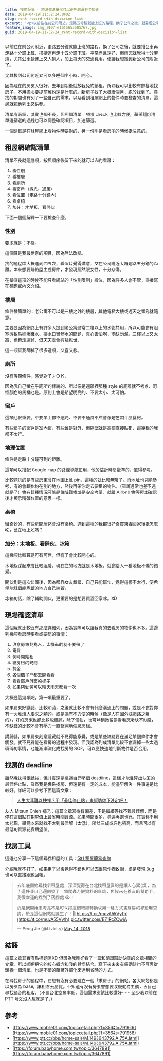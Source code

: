 ```yaml
---
title: 找房記錄 - 將決策清單化可以避免疏漏甚至加速
date: 2019-04-19T11:52:24.000Z
slug: rent-record-with-decision-list
excerpt: '<p>以前住在前公司附近，走路五分鐘就能上班的路程，換了公司之後，就要搭公車再走路十分鐘上班、搭捷運再走十五分鐘下班&#8230;</p> '
feature_image: img_9107-e1555653685767.jpg
guid: 2019-04-19-11-52-24_rent-record-with-decision-list
---
```

以前住在前公司附近，走路五分鐘就能上班的路程，換了公司之後，就要搭公車再走路十分鐘上班、搭捷運再走十五分鐘下班。平常尚且還好，但雨天就覺得十分麻煩，尤其公車捷運上又人擠人，加上每天的交通費用，便讓我想搬到新公司的附近了。

尤其搬到公司附近又可以多睡個半小時，開心。

因為現在的房東人很好，去年到期後就放我免約續租，所以我可以比較有餘裕地找房子，不用擔心要提前解約還是什麼的。新房子找了大概兩個月，終於找到了。尋找的期間也有列了一些自己的需求，以及看到租屋網上的物件時要檢查的清單，這邊就把他列出來供參。

清單有兩個，其實也都不長，但照個清單一項項 check 也比較方便，藉著這份清單邊篩選的過程也可以調整確認項目，加速篩選。

一個清單是在租屋網上看物件時要對的，另一份則是看房子的時候要注意的。

租屋網確認清單
-------

清單不長就這幾項，按照順序後留下來的就可以去約看房：

1.  看性別
2.  看樓層
3.  看廁所
4.  看窗戶（採光、通風）
5.  看位置（走路十分鐘內）
6.  看桌椅
7.  加分：木地板、看開伙

下面一個個解釋一下要檢查什麼。

### 性別

要求就是：不限。

這個算是我最無奈的項目，因為無法改變。

找的過程中大概遇到四五次，看照片覺得滿意，又在公司附近大概走路五分鐘的距離。本來想要聯絡屋主或房仲，才發現居然限女性，十分悲傷。

在檢查這項的時候不能只看網站的「性別限制」欄位，因為許多人會不管，直接寫在標題或內文介紹。

### 樓層

條件蠻簡單的：老公寓不可以是三樓之外的樓層，其他電梯大樓或透天之類的就隨意。

主要是因為網路上有許多人提到老公寓通常二樓以上的水管共用，所以可能會有阻塞導致馬桶爆糞水、排水口冒髒水的問題，真心害怕啊，寧缺勿濫。三樓以上又太高，偶爾走還好，但天天走會有點厭世。

這一項幫我篩掉了很多選項，又喜又悲。

### 廁所

沒有客觀條件，感覺對了才ＯＫ。

因為我自己蠻在乎廁所的樣貌的，所以像是還願裡那種 style 的廁所就不考慮、奇怪顏色的馬桶也是。原則上會是希望明亮的、不要太小、太可怕。

### 窗戶

這項也很重要，不要早上都不透光、不要不通風不然會像是在悶什麼食材。

有些房子的窗戶是室內窗，有些雖是對外，但隔壁就是高樓直接貼死，這幾種的我都不太行。

### 地理位置

條件是走路十分鐘可到的距離。

這項可以搭配 Google map 的路線導航使用，他的估計時間蠻準的，值得參考。

比較尷尬的是有些房東會在地圖上亂 pin，這種的就比較無奈了。而地址也只能參考，有的會跟你約在別的地方，然後再帶你走去要租的物件。（雖說通常也差不遠就是了）會有這種情況可能是住址難找或是安全考量，就跟 Airbnb 會等屋主確認後才顯示精確位置的意思一樣。

### 桌椅

蠻奇妙的，有些房間居然會沒有桌椅。遇到這種的我都很好奇買東西回家後要怎麼吃，坐在地上吃嗎？

### 加分：木地板、看開伙、冰箱

這幾項比較算是可有可無，但有了會比較開心的。

木地板踩起來會比較溫馨，現在住的地方就是木地板，就會給人一種地板不髒的錯覺。

開伙則是這次出國後，因為都靠女友煮飯，自己只能幫忙，覺得這樣不太行，便希望能租個能煮飯的地方自己練習。

冰箱的話，除了輔助開伙，更重要的是想要買酒回家冰。XD

現場確認清單
------

這個我就比較沒有那麼詳細列，因為實際可以讓我真的去看房的物件也不多。這邊列幾項看房時要看或要問的事情：

1.  注意房東的為人，太機車的就不要租了
2.  電費
3.  何時開始租
4.  繳房租的時間
5.  押金
6.  各個櫃子門都去開看看
7.  看看窗戶外面的樣子
8.  如果夠勤勞可以晴天雨天都看一次

大概是這幾項吧，第一項最重要了。

如果房東好講話、比較和藹，之後就比較不會有什麼溝通上的問題，或是不會對你有一大堆煩人要求之類的。或是偶有不方便的時候（像是人在國外沒網路之類的），好的房東也都比較能體諒。除了個性，也可以稍微留意看看房東缺不缺錢，不缺錢的比較不會有壓力一直緊繃地催繳房租。

講歸講，如果房東刻意隱藏就不見得能察覺，或是某些缺點要在滿足某個條件才會觸發，就不見得能在看房的過程中發現。但我認為列成清單比較不會漏掉一些太過瑣碎的事情，也能漸漸演化成找房的 SOP，可以更快速地判斷物件是否合用。

找房的 deadline
------------

雖然我找得很餘裕，但其實還是建議自己壓個 deadline，這樣才能推算出決策的最佳停止點，雖然我是佛系找房，但還是有一定的成本，能儘早解決一件事還是比較好，詳細可以參考下面這篇文章：

> [人生大事難以抉擇？用「最佳停止點」來幫助你下決定吧！](https://pansci.asia/archives/156137)

友人 Mitsun Chieh 補充：這篇文章寫得有偏差，不是繼續等找不到最佳解，而是停在這個點在期望值上最省時間資源。如果時間很多，尋遍再選也行。其實也不用太悲觀，畢竟本來就找不太到最佳解（太低），所以三成或許也夠高，而且可以有最低的資源花費期望值。

找房工具
----

這邊也分享一下這個尋找租屋的工具：[591 租屋簡易查詢](https://fiven1-quick-look.now.sh/)

介紹我就不打了，如果用了以後覺得不錯也可以去跟原作者致謝，或是發現 Bug 也可以直接跟他回報。

> 去年底開始尋找新租屋處，深深覺得在台北找租屋真的是讓人心累(煩)，為了這件事自己還開發了一個爬蟲方便資料的查詢，但後來在推友的幫助下，我很幸運的找到了落腳處 😭！
>
> 於是我開始思考是不是可以把這個爬蟲轉換成另一種方式更容易的被使用查詢，於是這個網站就誕生了！🐣[https://t.co/muvA55Vyfh](https://t.co/muvA55Vyfh) [pic.twitter.com/E71RcZCwiA](https://t.co/E71RcZCwiA)
>
> — Peng Jie (@bivinity) [May 14, 2018](https://twitter.com/bivinity/status/995943743290204160?ref_src=twsrc%5Etfw)

結語
--

這篇文章其實有點標題黨XD 但因為我剛好看了一篇和清單幫助決策的文章相關的文章，所以順便把它的核心概念和我的體悟結合。寫下來未來有需要時也不用再從頭養一個清單，也是不錯的藉著外部化來達到省時的方式。

在尋找房子的過程中，在想有沒有必要建立一個「求房子」的網站。各大網站都是以房東為 base，讓租客去瀏覽。不知道有沒有房東會想要改被動為主動，去自己尋找適合的租客。（不過台北空屋率低，這個需求應該比較還好⋯⋯ 至少我以前在 PTT 發文沒人理就是了。）

參考
--

*   [https://www.mobile01.com/topicdetail.php?f=356&t=791966](https://www.mobile01.com/topicdetail.php?f=356&t=791966)
*   [https://www.ptt.cc/bbs/home-sale/M.1498643792.A.75A.html](https://www.ptt.cc/bbs/home-sale/M.1498643792.A.75A.html)
*   [https://forum.babyhome.com.tw/topic/3647891](https://forum.babyhome.com.tw/topic/3647891)
